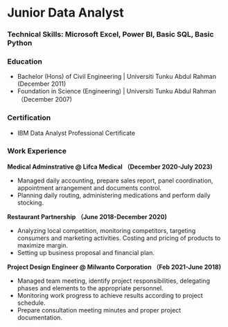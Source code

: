 # Junior Data Analyst

### Technical Skills: Microsoft Excel, Power BI, Basic SQL, Basic Python

### Education
- Bachelor (Hons) of Civil Engineering
  | Universiti Tunku Abdul Rahman (December 2011)
- Foundation in Science (Engineering)
  | Universiti Tunku Abdul Rahman （December 2007)

### Certification
- IBM Data Analyst Professional Certificate

### Work Experience
**Medical Adminstrative @ Lifca Medical （December 2020-July 2023)**
- Managed daily accounting, prepare sales report, panel coordination, appointment arrangement and documents control.
- Planning daily routing, administering medications and perform daily stocking.

**Restaurant Partnership （June 2018-December 2020)**
- Analyzing local competition, monitoring competitors, targeting consumers and marketing activities. Costing and pricing of products to maximize margin.
- Setting up business proposal and financial plan. 

**Project Design Engineer @ Milwanto Corporation （Feb 2021-June 2018)**
- Managed team meeting, identify project responsibilities, delegating phases and elements to the appropriate personnel.
- Monitoring work progress to achieve results according to project schedule.
- Prepare consultation meeting minutes and proper project documentation.


